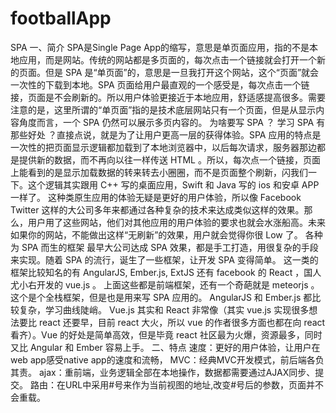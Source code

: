 # footballApp
SPA
一、简介
SPA是Single Page App的缩写，意思是单页面应用，指的不是本地应用，而是网站。传统的网站都是多页面的，每次点击一个链接就会打开一个新的页面。但是 SPA 是“单页面”的，意思是一旦我打开这个网站，这个“页面”就会一次性的下载到本地。SPA 页面给用户最直观的一个感受是，每次点击一个链接，页面是不会刷新的。所以用户体验更接近于本地应用，舒适感提高很多。需要注意的是，这里所谓的“单页面”指的是技术底层网站只有一个页面，但是从显示内容角度而言，一个 SPA 仍然可以展示多页内容的。
为啥要写 SPA ？
学习 SPA 有那些好处 ？直接点说，就是为了让用户更高一层的获得体验。SPA 应用的特点是一次性的把页面显示逻辑都加载到了本地浏览器中，以后每次请求，服务器那边都是提供新的数据，而不再向以往一样传送 HTML 。所以，每次点一个链接，页面上能看到的是显示加载数据的转来转去小圈圈，而不是页面整个刷新，闪我们一下。这个逻辑其实跟用 C++ 写的桌面应用，Swift 和 Java 写的 ios 和安卓 APP 一样了。
这种类原生应用的体验无疑是更好的用户体验，所以像 Facebook Twitter 这样的大公司多年来都通过各种复杂的技术来达成类似这样的效果。那么，用户用了这些网站，他们对其他应用的用户体验的要求也就会水涨船高。未来如果你的网站，不能做出这样“无刷新”的效果，用户就会觉得你很 Low 了。
各种为 SPA 而生的框架
最早大公司达成 SPA 效果，都是手工打造，用很复杂的手段来实现。随着 SPA 的流行，诞生了一些框架，让开发 SPA 变得简单。
这一类的框架比较知名的有 AngularJS, Ember.js, ExtJS 还有 facebook 的 React ，国人尤小右开发的 vue.js 。 上面这些都是前端框架，还有一个奇葩就是 meteorjs 。这个是个全栈框架，但是也是用来写 SPA 应用的。
AngularJS 和 Ember.js 都比较复杂，学习曲线陡峭。 Vue.js 其实和 React 非常像（其实 vue.js 实现很多想法要比 react 还要早，目前 react 大火，所以 vue 的作者很多方面也都在向 react 看齐）。Vue 的好处是简单高效，但是毕竟 react 社区最为火爆，资源最多，同时又比 Angular 和 Ember 容易上手。
二、特点
速度：更好的用户体验，让用户在web app感受native app的速度和流畅，
MVC：经典MVC开发模式，前后端各负其责。
ajax：重前端，业务逻辑全部在本地操作，数据都需要通过AJAX同步、提交。
路由：在URL中采用#号来作为当前视图的地址,改变#号后的参数，页面并不会重载。